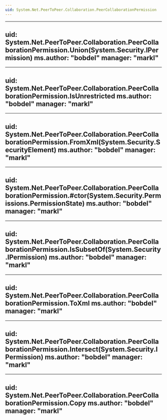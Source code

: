 ```yaml
---
uid: System.Net.PeerToPeer.Collaboration.PeerCollaborationPermission
---
```


---
uid: System.Net.PeerToPeer.Collaboration.PeerCollaborationPermission.Union(System.Security.IPermission)
ms.author: "bobdel"
manager: "markl"
---

---
uid: System.Net.PeerToPeer.Collaboration.PeerCollaborationPermission.IsUnrestricted
ms.author: "bobdel"
manager: "markl"
---

---
uid: System.Net.PeerToPeer.Collaboration.PeerCollaborationPermission.FromXml(System.Security.SecurityElement)
ms.author: "bobdel"
manager: "markl"
---

---
uid: System.Net.PeerToPeer.Collaboration.PeerCollaborationPermission.#ctor(System.Security.Permissions.PermissionState)
ms.author: "bobdel"
manager: "markl"
---

---
uid: System.Net.PeerToPeer.Collaboration.PeerCollaborationPermission.IsSubsetOf(System.Security.IPermission)
ms.author: "bobdel"
manager: "markl"
---

---
uid: System.Net.PeerToPeer.Collaboration.PeerCollaborationPermission.ToXml
ms.author: "bobdel"
manager: "markl"
---

---
uid: System.Net.PeerToPeer.Collaboration.PeerCollaborationPermission.Intersect(System.Security.IPermission)
ms.author: "bobdel"
manager: "markl"
---

---
uid: System.Net.PeerToPeer.Collaboration.PeerCollaborationPermission.Copy
ms.author: "bobdel"
manager: "markl"
---
